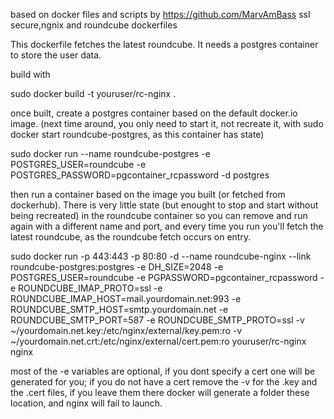 based on docker files and scripts by https://github.com/MarvAmBass
ssl secure,ngnix and roundcube dockerfiles

This dockerfile fetches the latest roundcube. It needs a postgres container to store the user data.
 
build with 

  sudo docker build -t youruser/rc-nginx .

once built, create a postgres container based on the default docker.io image. (next time around, you only need to start it, not recreate it, with sudo docker start roundcube-postgres, as this container has state)

  sudo docker run --name roundcube-postgres -e POSTGRES_USER=roundcube -e POSTGRES_PASSWORD=pgcontainer_rcpassword -d postgres

then run a container based on the image you built (or fetched from dockerhub). There is very little state (but enought to stop and start without being recreated) in the roundcube container so you can remove and run again with a different name and port, and every time you run you'll fetch the latest roundcube,  as the roundcube fetch occurs on entry.

 sudo docker run -p 443:443 -p 80:80 -d --name roundcube-nginx --link roundcube-postgres:postgres -e DH_SIZE=2048 -e POSTGRES_USER=roundcube -e PGPASSWORD=pgcontainer_rcpassword -e ROUNDCUBE_IMAP_PROTO=ssl  -e ROUNDCUBE_IMAP_HOST=mail.yourdomain.net:993 -e ROUNDCUBE_SMTP_HOST=smtp.yourdomain.net -e ROUNDCUBE_SMTP_PORT=587 -e ROUNDCUBE_SMTP_PROTO=ssl -v ~/yourdomain.net.key:/etc/nginx/external/key.pem:ro  -v ~/yourdomain.net.crt:/etc/nginx/external/cert.pem:ro youruser/rc-nginx nginx

most of the -e variables are optional, if you dont specify a cert one will be generated for you; if you do not have a cert remove the -v for the .key and the .cert files, if you leave them there docker will generate a folder these location, and nginx will fail to launch.
